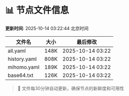 # 📊 节点文件信息

**更新时间**: 2025-10-14 03:22:44 北京时间

| 文件名 | 大小 | 最后修改 |
|--------|------|----------|
| all.yaml | 148K | 2025-10-14 03:22 |
| history.yaml | 808K | 2025-10-14 03:22 |
| mihomo.yaml | 189K | 2025-10-14 03:22 |
| base64.txt | 126K | 2025-10-14 03:22 |

> 🔄 文件每30分钟自动更新，确保节点的新鲜度和可用性
